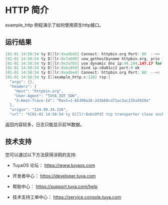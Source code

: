 # HTTP  简介
 example_http 例程演示了如何使用原生http接口。

## 运行结果
```c
[01-01 14:58:54 ty D][lr:0xadbd3] Connect: httpbin.org Port: 80  -->>
[01-01 14:58:54 ty D][lr:0x7a689] unw_gethostbyname httpbin.org, prio 1
[01-01 14:58:54 ty D][lr:0x7a7b5] use dynamic dns ip:44.194.147.17 for domain:httpbin.org
[01-01 14:58:54 ty D][lr:0xbc05d] bind ip:c0a81cc2 port:0 ok
[01-01 14:58:54 ty D][lr:0xadbed] Connect: httpbin.org Port: 80  --<< ,r:0
[01-01 14:58:54 ty I][example_http.c:126] rsp:{
  "args": {}, 
  "headers": {
    "Host": "httpbin.org", 
    "User-Agent": "TUYA_IOT_SDK", 
    "X-Amzn-Trace-Id": "Root=1-65308a26-2d1b68cd71ac3ac235a5020a"
  }, 
  "origin": "124.90.34.126", 
  "url": "h[01-01 14:58:54 ty D][lr:0xbc0fd] tcp transporter close socket fd:4
```
返回内容较多，日志只能显示前1K数据。

## 技术支持

您可以通过以下方法获得涂鸦的支持:

- TuyaOS 论坛： https://www.tuyaos.com

- 开发者中心： https://developer.tuya.com

- 帮助中心： https://support.tuya.com/help

- 技术支持工单中心： https://service.console.tuya.com
